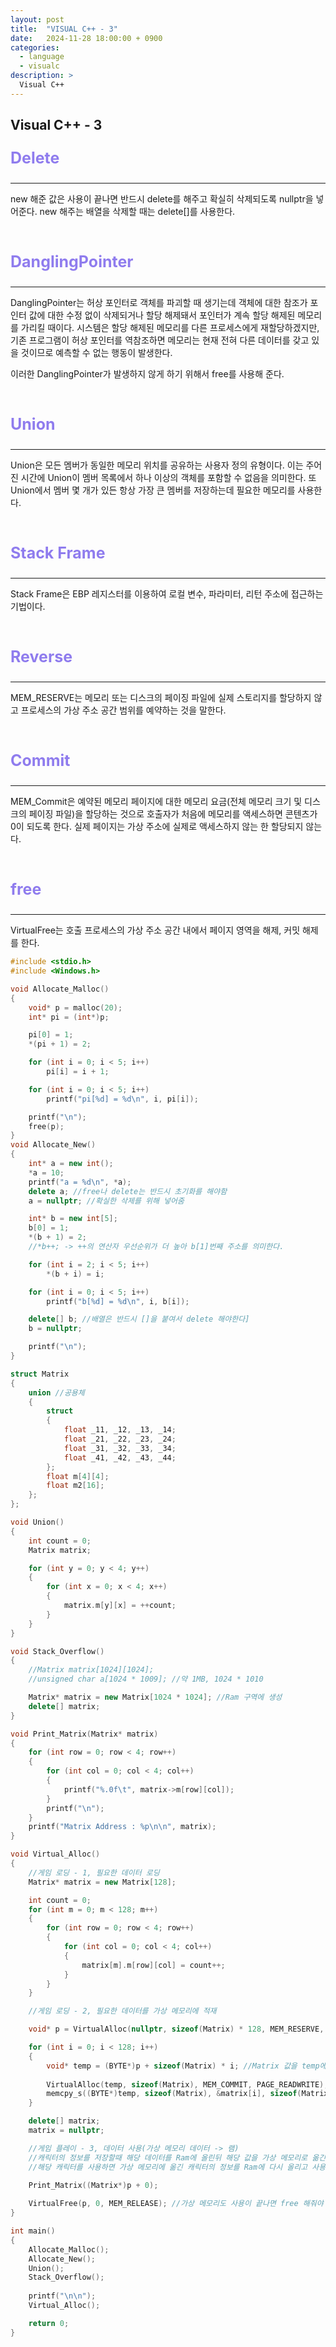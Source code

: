 ```yaml
---
layout: post
title:  "VISUAL C++ - 3"
date:   2024-11-28 18:00:00 + 0900
categories:
  - language
  - visualc
description: >
  Visual C++
---
```

## Visual C++ - 3

<p style = "color:#8f7cee; font-size:25px; font-weight:bold">
Delete
</p>

---

new 해준 값은 사용이 끝나면 반드시 delete를 해주고 확실히 삭제되도록 nullptr을 넣어준다. new 해주는 배열을 삭제할 때는 delete[]를 사용한다.

<br/>

<p style = "color:#8f7cee; font-size:25px; font-weight:bold">
DanglingPointer
</p>

---

DanglingPointer는 허상 포인터로 객체를 파괴할 때 생기는데 객체에 대한 참조가 포인터 값에 대한 수정 없이 삭제되거나 할당 해제돼서 포인터가 계속 할당 해제된 메모리를 가리킬 때이다. 시스템은 할당 해제된 메모리를 다른 프로세스에게 재할당하겠지만, 기존 프로그램이 허상 포인터를 역참조하면 메모리는 현재 전혀 다른 데이터를 갖고 있을 것이므로 예측할 수 없는 행동이 발생한다. 

이러한 DanglingPointer가 발생하지 않게 하기 위해서 free를 사용해 준다.

<br/>

<p style = "color:#8f7cee; font-size:25px; font-weight:bold">
Union
</p>

---

Union은 모든 멤버가 동일한 메모리 위치를 공유하는 사용자 정의 유형이다. 이는 주어진 시간에 Union이 멤버 목록에서 하나 이상의 객체를 포함할 수 없음을 의미한다. 또 Union에서 멤버 몇 개가 있든 항상 가장 큰 멤버를 저장하는데 필요한 메모리를 사용한다.

<br/>

<p style = "color:#8f7cee; font-size:25px; font-weight:bold">
Stack Frame
</p>

---

Stack Frame은 EBP 레지스터를 이용하여 로컬 변수, 파라미터, 리턴 주소에 접근하는 기법이다.

<br/>

<p style = "color:#8f7cee; font-size:25px; font-weight:bold">
Reverse
</p>

---

MEM_RESERVE는 메모리 또는 디스크의 페이징 파일에 실제 스토리지를 할당하지 않고 프로세스의 가상 주소 공간 범위를 예약하는 것을 말한다.

<br/>

<p style = "color:#8f7cee; font-size:25px; font-weight:bold">
Commit
</p>

---

MEM_Commit은 예약된 메모리 페이지에 대한 메모리 요금(전체 메모리 크기 및 디스크의 페이징 파일)을 할당하는 것으로 호출자가 처음에 메모리를 액세스하면 콘텐츠가 0이 되도록 한다. 실제 페이지는 가상 주소에 실제로 액세스하지 않는 한 할당되지 않는다.

<br/>

<p style = "color:#8f7cee; font-size:25px; font-weight:bold">
free
</p>

---

VirtualFree는 호출 프로세스의 가상 주소 공간 내에서 페이지 영역을 해제, 커밋 해제를 한다.

```cpp
#include <stdio.h>
#include <Windows.h>

void Allocate_Malloc()
{
    void* p = malloc(20);
    int* pi = (int*)p;

    pi[0] = 1;
    *(pi + 1) = 2;

    for (int i = 0; i < 5; i++)
        pi[i] = i + 1;

    for (int i = 0; i < 5; i++)
        printf("pi[%d] = %d\n", i, pi[i]);

    printf("\n");
    free(p);
}
void Allocate_New()
{
    int* a = new int();
    *a = 10;
    printf("a = %d\n", *a);
    delete a; //free나 delete는 반드시 초기화를 해야함
    a = nullptr; //확실한 삭제를 위해 넣어줌

    int* b = new int[5];
    b[0] = 1;
    *(b + 1) = 2;
    //*b++; -> ++의 연산자 우선순위가 더 높아 b[1]번째 주소를 의미한다.

	for (int i = 2; i < 5; i++)
		*(b + i) = i;

	for (int i = 0; i < 5; i++)
		printf("b[%d] = %d\n", i, b[i]);

    delete[] b; //배열은 반드시 []을 붙여서 delete 해야한다]
    b = nullptr;

    printf("\n");
}

struct Matrix
{
    union //공용체
    {
        struct 
        {
            float _11, _12, _13, _14;
            float _21, _22, _23, _24;
            float _31, _32, _33, _34;
            float _41, _42, _43, _44;
        };
        float m[4][4];
        float m2[16];
    };
};

void Union()
{
    int count = 0;
    Matrix matrix;

    for (int y = 0; y < 4; y++)
    {
        for (int x = 0; x < 4; x++)
        {
            matrix.m[y][x] = ++count;
        }
    }
}

void Stack_Overflow()
{
    //Matrix matrix[1024][1024];
    //unsigned char a[1024 * 1009]; //약 1MB, 1024 * 1010

    Matrix* matrix = new Matrix[1024 * 1024]; //Ram 구역에 생성
    delete[] matrix;
}

void Print_Matrix(Matrix* matrix)
{
    for (int row = 0; row < 4; row++)
    {
        for (int col = 0; col < 4; col++)
        {
            printf("%.0f\t", matrix->m[row][col]);
        }
        printf("\n");
    }
    printf("Matrix Address : %p\n\n", matrix);
}

void Virtual_Alloc()
{
    //게임 로딩 - 1, 필요한 데이터 로딩
    Matrix* matrix = new Matrix[128];

    int count = 0;
    for (int m = 0; m < 128; m++)
    {
        for (int row = 0; row < 4; row++)
        {
            for (int col = 0; col < 4; col++)
            {
                matrix[m].m[row][col] = count++;
            }
        }
    }

    //게임 로딩 - 2, 필요한 데이터를 가상 메모리에 적재

    void* p = VirtualAlloc(nullptr, sizeof(Matrix) * 128, MEM_RESERVE, PAGE_READWRITE); //가상메모리를 예약 함

    for (int i = 0; i < 128; i++)
    {
        void* temp = (BYTE*)p + sizeof(Matrix) * i; //Matrix 값을 temp에 저장
        
        VirtualAlloc(temp, sizeof(Matrix), MEM_COMMIT, PAGE_READWRITE); //예약해둔 가상 메모리에 Matrix 사이즈만큼 공간을 만듬
        memcpy_s((BYTE*)temp, sizeof(Matrix), &matrix[i], sizeof(Matrix)); //matrix[i] 값을 대입
    }

    delete[] matrix;
    matrix = nullptr;

    //게임 플레이 - 3, 데이터 사용(가상 메모리 데이터 -> 램)
    //캐릭터의 정보를 저장할때 해당 데이터를 Ram에 올린뒤 해당 값을 가상 메모리로 옮긴뒤 Ram에 올린 데이터를 삭제
    //해당 캐릭터를 사용하면 가상 메모리에 옮긴 캐릭터의 정보를 Ram에 다시 올리고 사용이 끝나면 Ram애 올린 해당 데이터를 삭제한다.
   
    Print_Matrix((Matrix*)p + 0);

    VirtualFree(p, 0, MEM_RELEASE); //가상 메모리도 사용이 끝나면 free 해줘야 한다.
}

int main()
{
    Allocate_Malloc();
    Allocate_New();
    Union();
    Stack_Overflow();
    
    printf("\n\n");
    Virtual_Alloc();

    return 0;
}
```